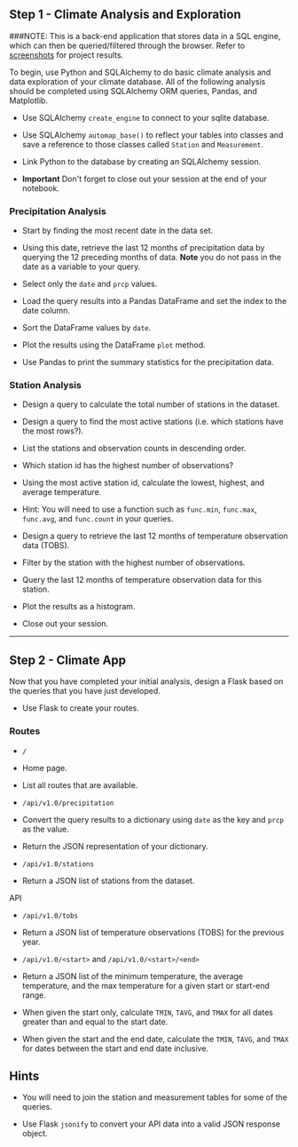 ## Step 1 - Climate Analysis and Exploration

###NOTE: This is a back-end application that stores data in a SQL engine, which can then be queried/filtered through the browser. Refer to [screenshots](/Screenshots_Flask_App_Routes/) for project results. 

To begin, use Python and SQLAlchemy to do basic climate analysis and data exploration of your climate database. All of the following analysis should be completed using SQLAlchemy ORM queries, Pandas, and Matplotlib.

* Use SQLAlchemy `create_engine` to connect to your sqlite database.

* Use SQLAlchemy `automap_base()` to reflect your tables into classes and save a reference to those classes called `Station` and `Measurement`.

* Link Python to the database by creating an SQLAlchemy session.

* **Important** Don't forget to close out your session at the end of your notebook.

### Precipitation Analysis

* Start by finding the most recent date in the data set.

* Using this date, retrieve the last 12 months of precipitation data by querying the 12 preceding months of data. **Note** you do not pass in the date as a variable to your query.

* Select only the `date` and `prcp` values.

* Load the query results into a Pandas DataFrame and set the index to the date column.

* Sort the DataFrame values by `date`.

* Plot the results using the DataFrame `plot` method.

* Use Pandas to print the summary statistics for the precipitation data.

### Station Analysis

* Design a query to calculate the total number of stations in the dataset.

* Design a query to find the most active stations (i.e. which stations have the most rows?).

* List the stations and observation counts in descending order.

* Which station id has the highest number of observations?

* Using the most active station id, calculate the lowest, highest, and average temperature.

* Hint: You will need to use a function such as `func.min`, `func.max`, `func.avg`, and `func.count` in your queries.

* Design a query to retrieve the last 12 months of temperature observation data (TOBS).

* Filter by the station with the highest number of observations.

* Query the last 12 months of temperature observation data for this station.

* Plot the results as a histogram.
  
* Close out your session.

- - -

## Step 2 - Climate App

Now that you have completed your initial analysis, design a Flask  based on the queries that you have just developed.

* Use Flask to create your routes.

### Routes

* `/`

* Home page.

* List all routes that are available.

* `/api/v1.0/precipitation`

* Convert the query results to a dictionary using `date` as the key and `prcp` as the value.

* Return the JSON representation of your dictionary.

* `/api/v1.0/stations`

 * Return a JSON list of stations from the dataset.
  
API
* `/api/v1.0/tobs`

* Return a JSON list of temperature observations (TOBS) for the previous year.

* `/api/v1.0/<start>` and `/api/v1.0/<start>/<end>`

* Return a JSON list of the minimum temperature, the average temperature, and the max temperature for a given start or start-end range.

* When given the start only, calculate `TMIN`, `TAVG`, and `TMAX` for all dates greater than and equal to the start date.

* When given the start and the end date, calculate the `TMIN`, `TAVG`, and `TMAX` for dates between the start and end date inclusive.

## Hints

* You will need to join the station and measurement tables for some of the queries.

* Use Flask `jsonify` to convert your API data into a valid JSON response object.
